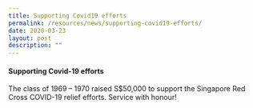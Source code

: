 ```yaml
---
title: Supporting Covid19 efforts
permalink: /resources/news/supporting-covid19-efforts/
date: 2020-03-23
layout: post
description: ""
---
```

#### Supporting Covid-19 efforts

The class of 1969 – 1970 raised S$50,000 to support the Singapore Red Cross COVID-19 relief efforts. Service with honour!